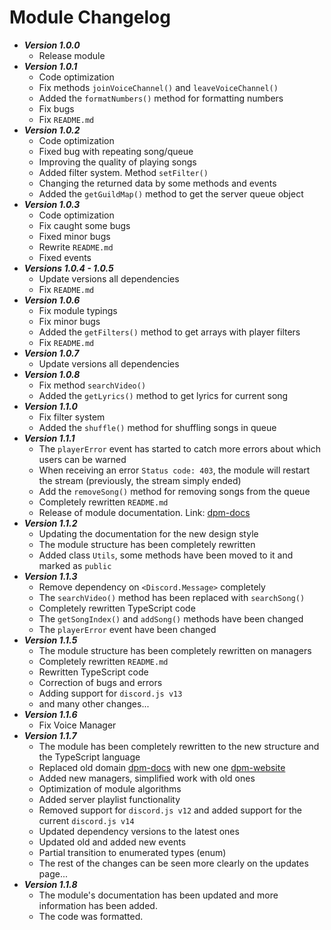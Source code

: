 # Module Changelog

- **_Version 1.0.0_**
  - Release module
- **_Version 1.0.1_**
  - Code optimization
  - Fix methods `joinVoiceChannel()` and `leaveVoiceChannel()`
  - Added the `formatNumbers()` method for formatting numbers
  - Fix bugs
  - Fix `README.md`
- **_Version 1.0.2_**
  - Code optimization
  - Fixed bug with repeating song/queue
  - Improving the quality of playing songs
  - Added filter system. Method `setFilter()`
  - Changing the returned data by some methods and events
  - Added the `getGuildMap()` method to get the server queue object
- **_Version 1.0.3_**
  - Code optimization
  - Fix caught some bugs
  - Fixed minor bugs
  - Rewrite `README.md`
  - Fixed events
- **_Versions 1.0.4 - 1.0.5_**
  - Update versions all dependencies
  - Fix `README.md`
- **_Version 1.0.6_**
  - Fix module typings
  - Fix minor bugs
  - Added the `getFilters()` method to get arrays with player filters
  - Fix `README.md`
- **_Version 1.0.7_**
  - Update versions all dependencies
- **_Version 1.0.8_**
  - Fix method `searchVideo()`
  - Added the `getLyrics()` method to get lyrics for current song
- **_Version 1.1.0_**
  - Fix filter system
  - Added the `shuffle()` method for shuffling songs in queue
- **_Version 1.1.1_**
  - The `playerError` event has started to catch more errors about which users can be warned
  - When receiving an error `Status code: 403`, the module will restart the stream (previously, the stream simply ended)
  - Add the `removeSong()` method for removing songs from the queue
  - Completely rewritten `README.md`
  - Release of module documentation. Link: [dpm-docs](https://dpm-docs.tk)
- **_Version 1.1.2_**
  - Updating the documentation for the new design style
  - The module structure has been completely rewritten
  - Added class `Utils`, some methods have been moved to it and marked as `public`
- **_Version 1.1.3_**
  - Remove dependency on `<Discord.Message>` completely
  - The `searchVideo()` method has been replaced with `searchSong()`
  - Completely rewritten TypeScript code
  - The `getSongIndex()` and `addSong()` methods have been changed
  - The `playerError` event have been changed
- **_Version 1.1.5_**
  - The module structure has been completely rewritten on managers
  - Completely rewritten `README.md`
  - Rewritten TypeScript code
  - Correction of bugs and errors
  - Adding support for `discord.js v13`
  - and many other changes...
- **_Version 1.1.6_**
  - Fix Voice Manager
- **_Version 1.1.7_**
  - The module has been completely rewritten to the new structure and the TypeScript language
  - Replaced old domain [dpm-docs](https://dpm-docs.tk) with new one [dpm-website](https://dpm.js.org)
  - Added new managers, simplified work with old ones
  - Optimization of module algorithms
  - Added server playlist functionality
  - Removed support for `discord.js v12` and added support for the current `discord.js v14`
  - Updated dependency versions to the latest ones
  - Updated old and added new events
  - Partial transition to enumerated types (enum)
  - The rest of the changes can be seen more clearly on the updates page...
- **_Version 1.1.8_**
  - The module's documentation has been updated and more information has been added.
  - The code was formatted.
